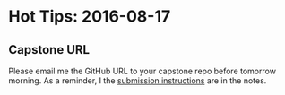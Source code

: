 # Hot Tips: 2016-08-17

## Capstone URL

Please email me the GitHub URL to your capstone repo before tomorrow morning.
As a reminder, I the [submission instructions](/notes/capstone-proposal.md#submission) are in the notes.
